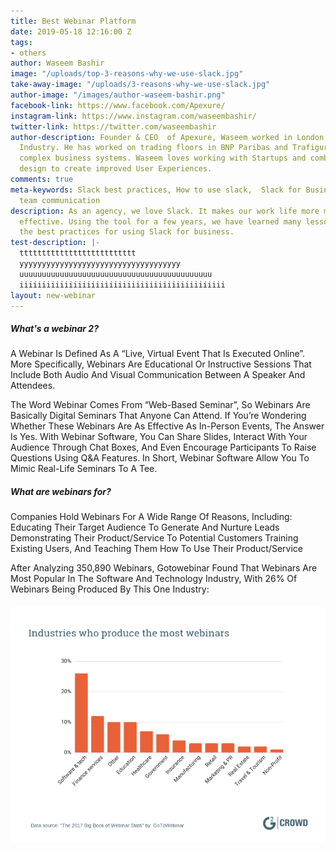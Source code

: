```yaml
---
title: Best Webinar Platform
date: 2019-05-18 12:16:00 Z
tags:
- others
author: Waseem Bashir
image: "/uploads/top-3-reasons-why-we-use-slack.jpg"
take-away-image: "/uploads/3-reasons-why-we-use-slack.jpg"
author-image: "/images/author-waseem-bashir.png"
facebook-link: https://www.facebook.com/Apexure/
instagram-link: https://www.instagram.com/waseembashir/
twitter-link: https://twitter.com/waseembashir
author-description: Founder & CEO  of Apexure, Waseem worked in London’s Financial
  Industry. He has worked on trading floors in BNP Paribas and Trafigura, developing
  complex business systems. Waseem loves working with Startups and combines data and
  design to create improved User Experiences.
comments: true
meta-keywords: Slack best practices, How to use slack,  Slack for Business, Slack
  team communication
description: As an agency, we love Slack. It makes our work life more manageable and
  effective. Using the tool for a few years, we have learned many lessons and share
  the best practices for using Slack for business.
test-description: |-
  tttttttttttttttttttttttttt
  yyyyyyyyyyyyyyyyyyyyyyyyyyyyyyyyyyyy
  uuuuuuuuuuuuuuuuuuuuuuuuuuuuuuuuuuuuuuuuuuu
  iiiiiiiiiiiiiiiiiiiiiiiiiiiiiiiiiiiiiiiiiiiiii
layout: new-webinar
---
```


##### What's a webinar 2?


A Webinar Is Defined As A “Live, Virtual Event That Is Executed Online”. More Specifically, Webinars Are Educational Or Instructive Sessions That Include Both Audio And Visual Communication Between A Speaker And Attendees. 

The Word Webinar Comes From “Web-Based Seminar”, So Webinars Are Basically Digital Seminars That Anyone Can Attend. If You’re Wondering Whether These Webinars Are As Effective As In-Person Events, The Answer Is Yes. With Webinar Software, You Can Share Slides, Interact With Your Audience Through Chat Boxes, And Even Encourage Participants To Raise Questions Using Q&A Features. In Short, Webinar Software Allow You To Mimic Real-Life Seminars To A Tee.


##### What are webinars for?


Companies Hold Webinars For A Wide Range Of Reasons, Including:
        Educating Their Target Audience To Generate And Nurture Leads
        Demonstrating Their Product/Service To Potential Customers
        Training Existing Users, And Teaching Them How To Use Their Product/Service

After Analyzing 350,890 Webinars, Gotowebinar Found That Webinars Are Most Popular In The Software And Technology Industry, With 26% Of Webinars Being Produced By This One Industry:

###### ![why-we-use-slack.jpg](images/pastedimage.png)
 
 
